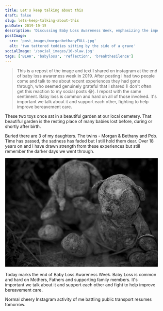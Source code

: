 ```yaml
---
title: Let's keep talking about this
draft: false
slug: lets-keep-talking-about-this
pubDate: 2019-10-15
description: 'Discussing Baby Loss Awareness Week, emphasizing the importance of breaking the silence and sharing personal stories.'
postImage:
  src: 'post_images/morganbethanyFULL.jpg'
  alt: 'two tattered teddies sitting by the side of a grave'
socialImage: '/social_images/10-blaw.jpg'
tags: ['BLAW', 'babyloss', 'reflection', 'breakthesilence']
---
```


> This is a repost of the image and text I shared on instagram at the end of baby loss awareness week in 2019. After posting I had two people come and talk to me about recent experiences they had gone through, who seemed genuinely grateful that I shared (I don't often get this reaction to my social posts 😂). I repost with the same sentiment. Baby loss is common and hard on all of those involved. It's important we talk about it and support each other, fighting to help improve bereavement care.

These two toys once sat in a beautiful garden at our local cemetery. That beautiful garden is the resting place of many babies lost before, during or shortly after birth.

Buried there are 3 of my daughters. The twins - Morgan & Bethany and Pob. Time has passed, the sadness has faded but I still hold them dear. Over 18 years on and I have drawn strength from these experiences but still remember the darker days we went through.

![morgan and Bethany](post_images/morganbethanyFULL.jpg)

Today marks the end of Baby Loss Awareness Week. Baby Loss is common and hard on Mothers, Fathers and supporting family members. It's important we talk about it and support each other and fight to help improve bereavement care.

Normal cheery Instagram activity of me battling public transport resumes tomorrow.
